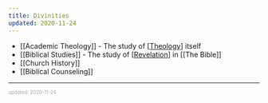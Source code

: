 ```yaml
---
title: Divinities
updated: 2020-11-24
---
```


- [[Academic Theology]] - The study of [[Theology]] itself
- [[Biblical Studies]] - The study of [[Revelation]] in [[The Bible]]
- [[Church History]]
- [[Biblical Counseling]]

---

<sup><sub><font color="#a6a6a6">updated: 2020-11-24</font></sub></sup>

[//begin]: # "Autogenerated link references for markdown compatibility"
[academic-theology]: academic-theology "Academic Theology"
[theology]: theology "Theology"
[biblical-studies]: biblical-studies "Biblical Studies"
[revelation]: revelation "Revelation"
[the-bible]: the-bible "The Bible"
[church-history]: church-history "Church History"
[biblical-counseling]: biblical-counseling "Biblical Counseling"
[//end]: # "Autogenerated link references"